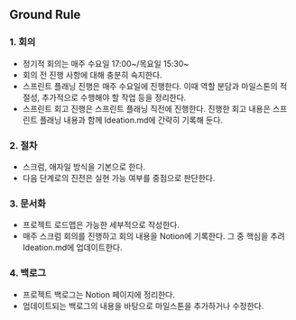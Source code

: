 ## Ground Rule
### 1. 회의
  - 정기적 회의는 매주 수요일 17:00~/목요일 15:30~
  - 회의 전 진행 사항에 대해 충분히 숙지한다.
  - 스프린트 플래닝 진행은 매주 수요일에 진행한다. 이때 역할 분담과 마일스톤의 적절성, 추가적으로 수행해야 할 작업 등을 정리한다.
  - 스프린트 회고 진행은 스프린트 플래닝 직전에 진행한다. 진행한 회고 내용은 스프린트 플래닝 내용과 함께 Ideation.md에 간략히 기록해 둔다.

### 2. 절차
  - 스크럼, 애자일 방식을 기본으로 한다.
  - 다음 단계로의 진전은 실현 가능 여부를 중점으로 판단한다.

### 3. 문서화
  - 프로젝트 로드맵은 가능한 세부적으로 작성한다.
  - 매주 스크럼 회의를 진행하고 회의 내용을 Notion에 기록한다. 그 중 핵심을 추려 Ideation.md에 업데이트한다.

### 4. 백로그
  - 프로젝트 백로그는 Notion 페이지에 정리한다.
  - 업데이트되는 백로그의 내용을 바탕으로 마일스톤을 추가하거나 수정한다.

